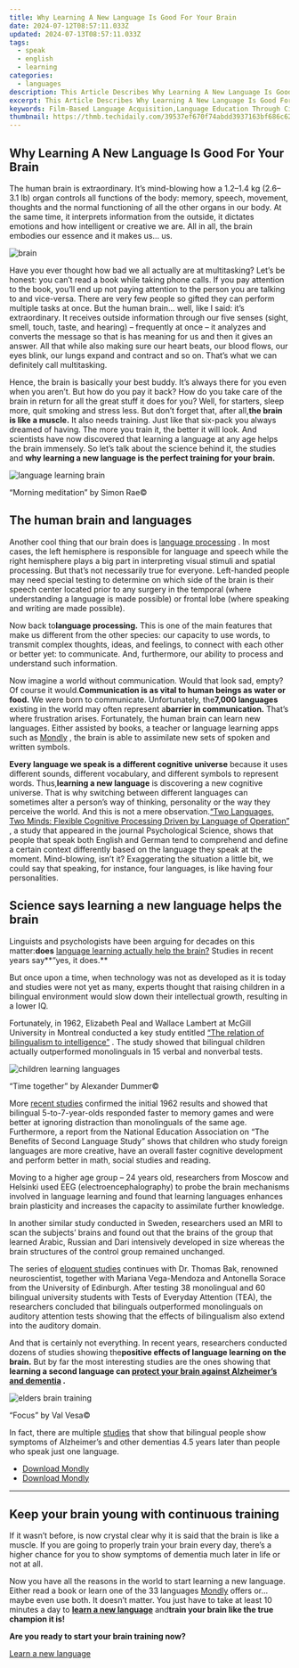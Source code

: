 ```yaml
---
title: Why Learning A New Language Is Good For Your Brain
date: 2024-07-12T08:57:11.033Z
updated: 2024-07-13T08:57:11.033Z
tags:
  - speak
  - english
  - learning
categories:
  - languages
description: This Article Describes Why Learning A New Language Is Good For Your Brain
excerpt: This Article Describes Why Learning A New Language Is Good For Your Brain
keywords: Film-Based Language Acquisition,Language Education Through Cinema,Cinema for Language Learning Techniques,Learning Languages with Film Studies,Movies as Language Teaching Aids,Film-Based Multilingual Education,Language Development Using Cinema
thumbnail: https://thmb.techidaily.com/39537ef670f74abdd3937163bf686c62a000d8146ce98f4b0e1e21a62378c3d8.jpg
---
```


## Why Learning A New Language Is Good For Your Brain

 The human brain is extraordinary. It’s mind-blowing how a 1.2–1.4 kg (2.6–3.1 lb) organ controls all functions of the body: memory, speech, movement, thoughts and the normal functioning of all the other organs in our body. At the same time, it interprets information from the outside, it dictates emotions and how intelligent or creative we are. All in all, the brain embodies our essence and it makes us… us.

![brain](https://media.giphy.com/media/EhzWrhGlYuvug/giphy.gif "Why Learning A New Language Is Good For Your Brain 2")

 Have you ever thought how bad we all actually are at multitasking? Let’s be honest: you can’t read a book while taking phone calls. If you pay attention to the book, you’ll end up not paying attention to the person you are talking to and vice-versa. There are very few people so gifted they can perform multiple tasks at once. But the human brain… well, like I said: it’s extraordinary. It receives outside information through our five senses (sight, smell, touch, taste, and hearing) – frequently at once – it analyzes and converts the message so that is has meaning for us and then it gives an answer. All that while also making sure our heart beats, our blood flows, our eyes blink, our lungs expand and contract and so on. That’s what we can definitely call multitasking.

 Hence, the brain is basically your best buddy. It’s always there for you even when you aren’t. But how do you pay it back? How do you take care of the brain in return for all the great stuff it does for you? Well, for starters, sleep more, quit smoking and stress less. But don’t forget that, after all,**the brain is like a muscle.** It also needs training. Just like that six-pack you always dreamed of having. The more you train it, the better it will look. And scientists have now discovered that learning a language at any age helps the brain immensely. So let’s talk about the science behind it, the studies and **why learning a new language is the perfect training for your brain.**

![language learning brain](https://edge.mondly.com/blog/wp-content/uploads/2019/07/language-learning-brain-1024x682.jpg "Why Learning A New Language Is Good For Your Brain 3")

 “Morning meditation” by Simon Rae©

## **The human brain and languages**

 Another cool thing that our brain does is [language processing](https://en.wikipedia.org/wiki/Language%5Fprocessing%5Fin%5Fthe%5Fbrain) . In most cases, the left hemisphere is responsible for language and speech while the right hemisphere plays a big part in interpreting visual stimuli and spatial processing. But that’s not necessarily true for everyone. Left-handed people may need special testing to determine on which side of the brain is their speech center located prior to any surgery in the temporal (where understanding a language is made possible) or frontal lobe (where speaking and writing are made possible).

 Now back to**language processing.** This is one of the main features that make us different from the other species: our capacity to use words, to transmit complex thoughts, ideas, and feelings, to connect with each other or better yet: to communicate. And, furthermore, our ability to process and understand such information.

 Now imagine a world without communication. Would that look sad, empty? Of course it would.**Communication is as vital to human beings as water or food.** We were born to communicate. Unfortunately, the**7,000 languages** existing in the world may often represent a**barrier in communication.** That’s where frustration arises. Fortunately, the human brain can learn new languages. Either assisted by books, a teacher or language learning apps such as [Mondly](https://app.adjust.io/5ixfg4k?campaign=blog-post-id-3116&fallback=https%3A%2F%2Fapp.mondly.com?avangate%5Fsrc=blog-post-id-3116&redirect%5Fandroid=https%3A%2F%2Fplay.google.com%2Fstore%2Fapps%2Fdetails%3Fid%3Dcom.atistudios.mondly.languages&redirect%5Fios=https%3A%2F%2Fitunes.apple.com%2Fapp%2Fid987873536&redirect%5Fmacos=https%3A%2F%2Fapp.mondly.com?avangate%5Fsrc=blog-post-id-3116)  , the brain is able to assimilate new sets of spoken and written symbols.

**Every language we speak is a different cognitive universe** because it uses different sounds, different vocabulary, and different symbols to represent words. Thus,**learning a new language** is discovering a new cognitive universe. That is why switching between different languages can sometimes alter a person’s way of thinking, personality or the way they perceive the world. And this is not a mere observation.[“Two Languages, Two Minds: Flexible Cognitive Processing Driven by Language of Operation”](https://www.researchgate.net/publication/273286375%5FTwo%5FLanguages%5FTwo%5FMinds) , a study that appeared in the journal Psychological Science, shows that people that speak both English and German tend to comprehend and define a certain context differently based on the language they speak at the moment. Mind-blowing, isn’t it? Exaggerating the situation a little bit, we could say that speaking, for instance, four languages, is like having four personalities.

## **Science says learning a new language helps the brain**

 Linguists and psychologists have been arguing for decades on this matter:**does** [language learning actually help the brain?](https://shop.mondly.com/affiliate.php?ACCOUNT=ATISTUDI&AFFILIATE=108875&PATH=https://www.mondly.com?AFFILIATE=108875) Studies in recent years say**“yes, it does.**

 But once upon a time, when technology was not as developed as it is today and studies were not yet as many, experts thought that raising children in a bilingual environment would slow down their intellectual growth, resulting in a lower IQ.

 Fortunately, in 1962, Elizabeth Peal and Wallace Lambert at McGill University in Montreal conducted a key study entitled [“The relation of bilingualism to intelligence”](https://psycnet.apa.org/record/2011-17952-001) . The study showed that bilingual children actually outperformed monolinguals in 15 verbal and nonverbal tests.

![children learning languages](https://edge.mondly.com/blog/wp-content/uploads/2019/07/children-learning-languages-1024x683.jpg "Why Learning A New Language Is Good For Your Brain 4")

 “Time together” by Alexander Dummer©

 More [recent studies](https://www.sciencedirect.com/science/article/pii/S002209651200166X) confirmed the initial 1962 results and showed that bilingual 5-to-7-year-olds responded faster to memory games and were better at ignoring distraction than monolinguals of the same age. Furthermore, a report from the National Education Association on “The Benefits of Second Language Study” shows that children who study foreign languages are more creative, have an overall faster cognitive development and perform better in math, social studies and reading.

 Moving to a higher age group – 24 years old, researchers from Moscow and Helsinki used EEG (electroencephalography) to probe the brain mechanisms involved in language learning and found that learning languages enhances brain plasticity and increases the capacity to assimilate further knowledge.

 In another similar study conducted in Sweden, researchers used an MRI to scan the subjects’ brains and found out that the brains of the group that learned Arabic, Russian and Dari intensively developed in size whereas the brain structures of the control group remained unchanged.

 The series of [eloquent studies](https://www.researchgate.net/publication/262927362%5FNever%5Ftoo%5Flate%5FAn%5Fadvantage%5Fon%5Ftests%5Fof%5Fauditory%5Fattention%5Fextends%5Fto%5Flate%5Fbilinguals) continues with Dr. Thomas Bak, renowned neuroscientist, together with Mariana Vega-Mendoza and Antonella Sorace from the University of Edinburgh. After testing 38 monolingual and 60 bilingual university students with Tests of Everyday Attention (TEA), the researchers concluded that bilinguals outperformed monolinguals on auditory attention tests showing that the effects of bilingualism also extend into the auditory domain.

 And that is certainly not everything. In recent years, researchers conducted dozens of studies showing the**positive effects of language learning on the brain.** But by far the most interesting studies are the ones showing that **learning a second language can [protect your brain against Alzheimer’s and dementia](https://www.livescience.com/12917-learning-language-bilingual-protects-alzheimers.html) .**

![elders brain training](https://edge.mondly.com/blog/wp-content/uploads/2019/07/elders-brain-training-1024x682.jpg "Why Learning A New Language Is Good For Your Brain 5")

 “Focus” by Val Vesa©

In fact, there are multiple [studies](https://www.alzheimersresearchuk.org/speaking-second-language-shows-benefits-alzheimers/)  that show that bilingual people show symptoms of Alzheimer’s and other dementias 4.5 years later than people who speak just one language.

* [Download Mondly](https://www.facebook.com/sharer/sharer.php?u=https%3A%2F%2Fwww.mondly.com%2Fblog%2Fwhy-learning-a-new-language-is-good-for-your-brain%2F&t=Why+Learning+a+New+Language+Is+Good+for+Your+Brain "Share on Facebook")
* [Download Mondly](https://shop.mondly.com/affiliate.php?ACCOUNT=ATISTUDI&AFFILIATE=108875&PATH=https://www.mondly.com?AFFILIATE=108875)

---

## **Keep your brain young with continuous training**

 If it wasn’t before, is now crystal clear why it is said that the brain is like a muscle. If you are going to properly train your brain every day, there’s a higher chance for you to show symptoms of dementia much later in life or not at all.

 Now you have all the reasons in the world to start learning a new language. Either read a book or learn one of the 33 languages [Mondly](https://app.adjust.io/5ixfg4k?campaign=blog-post-id-3116&fallback=https%3A%2F%2Fapp.mondly.com?avangate%5Fsrc=blog-post-id-3116&redirect%5Fandroid=https%3A%2F%2Fplay.google.com%2Fstore%2Fapps%2Fdetails%3Fid%3Dcom.atistudios.mondly.languages&redirect%5Fios=https%3A%2F%2Fitunes.apple.com%2Fapp%2Fid987873536&redirect%5Fmacos=https%3A%2F%2Fapp.mondly.com?avangate%5Fsrc=blog-post-id-3116)  offers or… maybe even use both. It doesn’t matter. You just have to take at least 10 minutes a day to **[learn a new language](https://shop.mondly.com/affiliate.php?ACCOUNT=ATISTUDI&AFFILIATE=108875&PATH=https://www.mondly.com?AFFILIATE=108875)**  and**train your brain like the true champion it is!**

**Are you ready to start your brain training now?**

[Learn a new language](https://adjt.mondly.com/5ixfg4k?campaign=blog-post-id-3116&fallback=https%3A%2F%2Fapp.mondly.com%3Futm%5Fmedium%3Dblog%5Fblog-post-id-3116%26utm%5Fsource%3Dblog-post-id-3116&redirect%5Fmacos=https%3A%2F%2Fapp.mondly.com%3Futm%5Fmedium%3Dblog%5Fblog-post-id-3116%26utm%5Fsource%3Dblog-post-id-3116&redirect%5Fandroid=https%3A%2F%2Fplay.google.com%2Fstore%2Fapps%2Fdetails%3Fid%3Dcom.atistudios.mondly.languages%3Futm%5Fmedium%3Dblog%5Fblog-post-id-3116%26utm%5Fsource%3Dblog-post-id-3116&redirect%5Fios=https%3A%2F%2Fapps.apple.com%2Fapp%2Fapple-store%2Fid987873536%3Fpt%3D78954800%26ct%3Dblog-post-id-3116%26mt%3D8 "Learn a new language")

<ins class="adsbygoogle"
     style="display:block"
     data-ad-format="autorelaxed"
     data-ad-client="ca-pub-7571918770474297"
     data-ad-slot="1223367746"></ins>



<ins class="adsbygoogle"
     style="display:block"
     data-ad-client="ca-pub-7571918770474297"
     data-ad-slot="8358498916"
     data-ad-format="auto"
     data-full-width-responsive="true"></ins>




